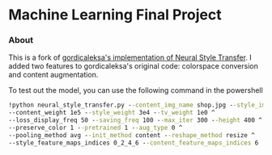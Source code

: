 # Machine Learning Final Project

### About

This is a fork of [gordicaleksa's implementation of Neural Style Transfer](https://github.com/gordicaleksa/pytorch-neural-style-transfer). I added two features to gordicaleksa's original code: colorspace conversion and content augmentation.

To test out the model, you can use the following command in the powershell
```cmd
!python neural_style_transfer.py --content_img_name shop.jpg --style_img_name ligne.jpg ^
--content_weight 1e5 --style_weight 3e4 --tv_weight 1e0 ^
--loss_display_freq 50 --saving_freq 100 --max_iter 300 --height 400 ^
--preserve_color 1 --pretrained 1 --aug_type 0 ^
--pooling_method avg --init_method content --reshape_method resize ^
--style_feature_maps_indices 0_2_4_6 --content_feature_maps_indices 6
```

